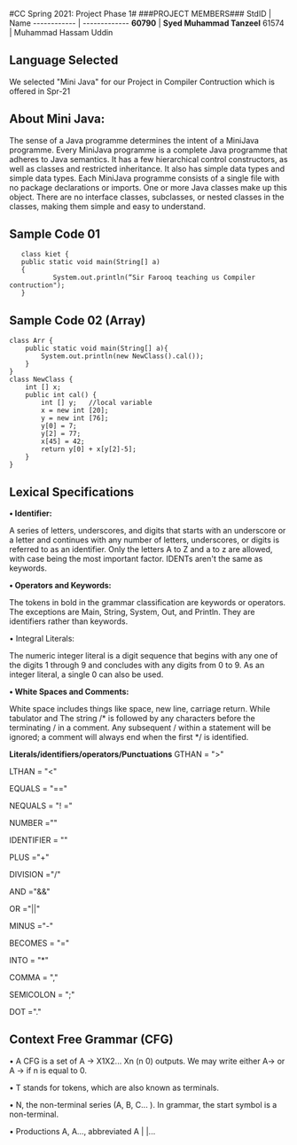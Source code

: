 #CC Spring 2021: Project Phase 1#
###PROJECT MEMBERS###
StdID | Name
------------ | -------------
**60790** | **Syed Muhammad Tanzeel** <!--this is the group leader in bold-->
 61574 | Muhammad Hassam Uddin
<!-- Replace name and student ids with acutally group member names and ids-->

## Language Selected ##
We selected "Mini Java" for our Project in Compiler Contruction which is offered in Spr-21
<!--Replace with your choice-->
## About Mini Java: ##
The sense of a Java programme determines the intent of a MiniJava programme. Every MiniJava programme is a complete Java programme that adheres to Java semantics. It has a few hierarchical control constructors, as well as classes and restricted inheritance. It also has simple data types and simple data types.
Each MiniJava programme consists of a single file with no package declarations or imports. One or more Java classes make up this object. 
There are no interface classes, subclasses, or nested classes in the classes, making them simple and easy to understand.

## Sample Code 01 ##
       
       class kiet {
       public static void main(String[] a)
       {
               System.out.println(“Sir Farooq teaching us Compiler contruction");
       }
       
 ## Sample Code 02 (Array) ##      
    class Arr {
        public static void main(String[] a){
            System.out.println(new NewClass().cal());
        }
    }
    class NewClass {
        int [] x;
        public int cal() {
            int [] y;   //local variable 
            x = new int [20];
            y = new int [76];
            y[0] = 7;
            y[2] = 77;
            x[45] = 42;
            return y[0] + x[y[2]-5];
        }
    }
    
 ## Lexical Specifications ##
  
 **• Identifier:**
    
A series of letters, underscores, and digits that starts with an underscore or a letter and continues with any number of letters, underscores, or digits is referred to as an identifier. Only the letters A to Z and a to z are allowed, with case being the most important factor. IDENTs aren't the same as keywords.

**• Operators and Keywords:**

The tokens in bold in the grammar classification are keywords or operators. The exceptions are Main, String, System, Out, and Println. They are identifiers rather than keywords.

 • Integral Literals:
 
The numeric integer literal is a digit sequence that begins with any one of the digits 1 through 9 and concludes with any digits from 0 to 9. As an integer literal, a single 0 can also be used.

**• White Spaces and Comments:**
 
 White space includes things like space, new line, carriage return. While tabulator and The string /* is followed by any characters before the terminating / in a comment. Any subsequent / within a statement will be ignored; a comment will always end when the first */ is identified.
 
**Literals/identifiers/operators/Punctuations**
GTHAN = ">"

LTHAN = "<"

EQUALS = "=="

NEQUALS = "! ="

NUMBER =""

IDENTIFIER = ""

PLUS ="+"

DIVISION ="/"

AND ="&&"

OR ="||"

MINUS ="-"

BECOMES = "="

INTO = "*"

COMMA = ","

SEMICOLON = ";"

DOT ="."

## Context Free Grammar (CFG) ##

• A CFG is a set of A -> X1X2... Xn (n 0) outputs. We may write either A-> or A -> if n is equal to 0.

• T stands for tokens, which are also known as terminals.

• N, the non-terminal series (A, B, C... ). In grammar, the start symbol is a non-terminal.

• Productions A, A..., abbreviated A | |...



